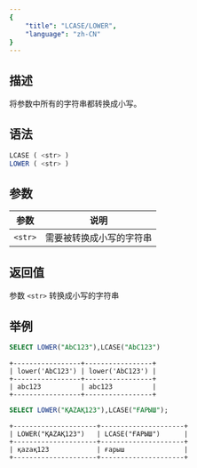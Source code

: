 ```yaml
---
{
    "title": "LCASE/LOWER",
    "language": "zh-CN"
}
---
```


## 描述

将参数中所有的字符串都转换成小写。

## 语法

```sql
LCASE ( <str> )
LOWER ( <str> )
```

## 参数

| 参数      | 说明           |
|---------|--------------|
| `<str>` | 需要被转换成小写的字符串 |

## 返回值

参数 `<str>`  转换成小写的字符串

## 举例

```sql
SELECT LOWER("AbC123"),LCASE("AbC123")
```

```text
+-----------------+-----------------+
| lower('AbC123') | lower('AbC123') |
+-----------------+-----------------+
| abc123          | abc123          |
+-----------------+-----------------+
```


```sql
SELECT LOWER("ҚAZAҚ123"),LCASE("ҒАРЫШ");
```

```text
+---------------------+---------------------+
| LOWER("ҚAZAҚ123")   | LCASE("ҒАРЫШ")      |
+---------------------+---------------------+
| қazaқ123            | ғарыш               |
+---------------------+---------------------+
```
